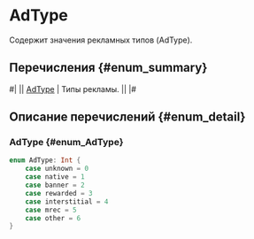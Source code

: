 # AdType

Содержит значения рекламных типов (AdType).

## Перечисления {#enum_summary}

#|
|| [AdType](#enum_AdType) | Типы рекламы. ||
|#

## Описание перечислений {#enum_detail}

### AdType {#enum_AdType}

```swift translate=no
enum AdType: Int {
    case unknown = 0
    case native = 1
    case banner = 2
    case rewarded = 3
    case interstitial = 4
    case mrec = 5
    case other = 6
}
```

